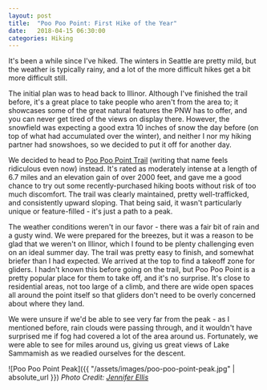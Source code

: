 ```yaml
---
layout: post
title:  "Poo Poo Point: First Hike of the Year"
date:   2018-04-15 06:30:00
categories: Hiking
---
```


It's been a while since I've hiked. The winters in Seattle are pretty mild, but the weather is typically rainy, and a lot of the more difficult hikes get a bit more difficult still.

The initial plan was to head back to Illinor. Although I've finished the trail before, it's a great place to take people who aren't from the area to; it showcases some of the great natural features the PNW has to offer, and you can never get tired of the views on display there. However, the snowfield was expecting a good extra 10 inches of snow the day before (on top of what had accumulated over the winter), and neither I nor my hiking partner had snowshoes, so we decided to put it off for another day.

We decided to head to [Poo Poo Point Trail](https://www.alltrails.com/trail/us/washington/poo-poo-point-trail) (writing that name feels ridiculous even now) instead. It's rated as moderately intense at a length of 6.7 miles and an elevation gain of over 2000 feet, and gave me a good chance to try out some recently-purchased hiking boots without risk of too much discomfort. The trail was clearly maintained, pretty well-trafficked, and consistently upward sloping. That being said, it wasn't particularly unique or feature-filled - it's just a path to a peak.

The weather conditions weren't in our favor - there was a fair bit of rain and a gusty wind. We were prepared for the breezes, but it was a reason to be glad that we weren't on Illinor, which I found to be plenty challenging even on an ideal summer day. The trail was pretty easy to finish, and somewhat briefer than I had expected. We arrived at the top to find a takeoff zone for gliders. I hadn't known this before going on the trail, but Poo Poo Point is a pretty popular place for them to take off, and it's no surprise. It's close to residential areas, not too large of a climb, and there are wide open spaces all around the point itself so that gliders don't need to be overly concerned about where they land.

We were unsure if we'd be able to see very far from the peak - as I mentioned before, rain clouds were passing through, and it wouldn't have surprised me if fog had covered a lot of the area around us. Fortunately, we were able to see for miles around us, giving us great views of Lake Sammamish as we readied ourselves for the descent.

![Poo Poo Point Peak]({{ "/assets/images/poo-poo-point-peak.jpg" | absolute_url }})
*Photo Credit: [Jennifer Ellis](https://www.thewonderpiggy.com/)*